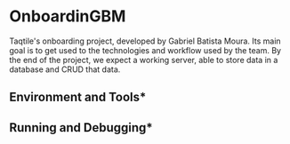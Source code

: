 # OnboardinGBM

Taqtile's onboarding project, developed by Gabriel Batista Moura. Its main goal is to get used to the technologies and workflow used by the team.
By the end of the project, we expect a working server, able to store data in a database and CRUD that data.

## Environment and Tools\*

## Running and Debugging\*
